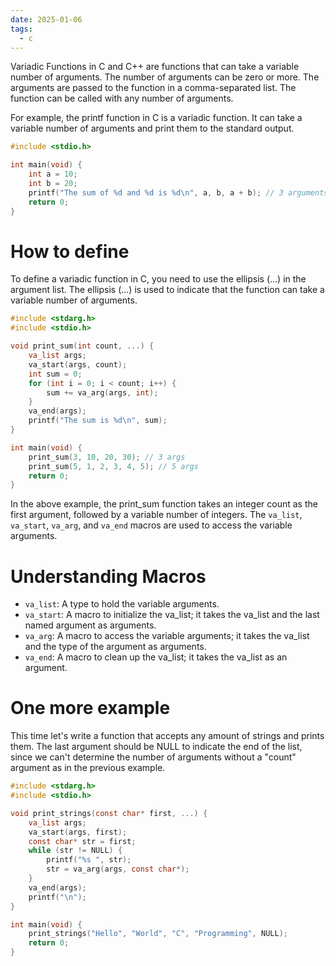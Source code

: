 ```yaml
---
date: 2025-01-06
tags:
  - c
---
```


Variadic Functions in C and C++ are functions that can take a variable number of arguments. The number of arguments can be zero or more. The arguments are passed to the function in a comma-separated list. The function can be called with any number of arguments.

For example, the printf function in C is a variadic function. It can take a variable number of arguments and print them to the standard output.
```c
#include <stdio.h>

int main(void) {
    int a = 10;
    int b = 20;
    printf("The sum of %d and %d is %d\n", a, b, a + b); // 3 arguments
    return 0;
}
```

# How to define
To define a variadic function in C, you need to use the ellipsis (...) in the argument list. The ellipsis (...) is used to indicate that the function can take a variable number of arguments.
```c
#include <stdarg.h>
#include <stdio.h>

void print_sum(int count, ...) {
    va_list args;
    va_start(args, count);
    int sum = 0;
    for (int i = 0; i < count; i++) {
        sum += va_arg(args, int);
    }
    va_end(args);
    printf("The sum is %d\n", sum);
}

int main(void) {
    print_sum(3, 10, 20, 30); // 3 args
    print_sum(5, 1, 2, 3, 4, 5); // 5 args
    return 0;
}
```
In the above example, the print_sum function takes an integer count as the first argument, followed by a variable number of integers. The `va_list`, `va_start`, `va_arg`, and `va_end` macros are used to access the variable arguments.

# Understanding Macros
- `va_list`: A type to hold the variable arguments.
- `va_start`: A macro to initialize the va_list; it takes the va_list and the last named argument as arguments.
- `va_arg`: A macro to access the variable arguments; it takes the va_list and the type of the argument as arguments.
- `va_end`: A macro to clean up the va_list; it takes the va_list as an argument.

# One more example

This time let's write a function that accepts any amount of strings and prints them. The last argument should be NULL to indicate the end of the list, since we can't determine the number of arguments without a "count" argument as in the previous example.

```c
#include <stdarg.h>
#include <stdio.h>

void print_strings(const char* first, ...) {
    va_list args;
    va_start(args, first);
    const char* str = first;
    while (str != NULL) {
        printf("%s ", str);
        str = va_arg(args, const char*);
    }
    va_end(args);
    printf("\n");
}

int main(void) {
    print_strings("Hello", "World", "C", "Programming", NULL);
    return 0;
}
```